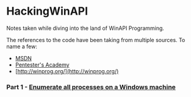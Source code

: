 # HackingWinAPI
Notes taken while diving into the land of WinAPI Programming.

The references to the code have been taking from multiple sources. To name a few:
- [MSDN](https://docs.microsoft.com/en-us/windows/apps/)
- [Pentester's Academy](https://www.pentesteracademy.com/)
- [http://winprog.org/](http://winprog.org/)


### Part 1 - [Enumerate all processes on a Windows machine](https://badbit.vc/index.php/2021/02/03/windowsapi-voodoo/)
